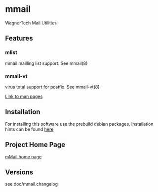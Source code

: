 # mmail
WagnerTech Mail Utilities

## Features

### mlist
mmail mailling list support. See mmail(8)

### mmail-vt
virus total support for postfix. See mmail-vt(8)

[Link to man pages](http://wagnertech.de/man)

## Installation

For installing this software use the prebuild debian packages. Installation hints
can be found [here](http://hilfe.wagnertech.de/index.php/installation-von-wagnertech-software/)

## Project Home Page

[mMail home page](http://wp.wagnertech.de/?page_id=388)

## Versions

see doc/mmail.changelog

